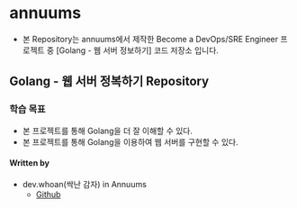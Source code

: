 # annuums

- 본 Repository는 annuums에서 제작한 Become a DevOps/SRE Engineer 프로젝트 중 [Golang - 웹 서버 정보하기] 코드 저장소 입니다.

## Golang - 웹 서버 정복하기 Repository

### 학습 목표

- 본 프로젝트를 통해 Golang을 더 잘 이해할 수 있다.
- 본 프로젝트를 통해 Golang을 이용하여 웹 서버를 구현할 수 있다.

#### Written by

- dev.whoan(싹난 감자) in Annuums
  - [Github](https://github.com/dev-whoan)
